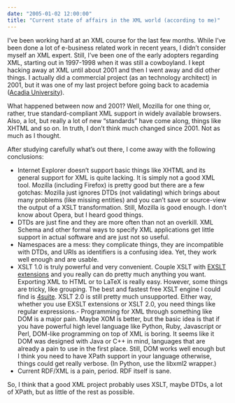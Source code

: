 ```yaml
---
date: "2005-01-02 12:00:00"
title: "Current state of affairs in the XML world (according to me)"
---
```




I&rsquo;ve been working hard at an XML course for the last few months. While I&rsquo;ve been done a lot of e-business related work in recent years, I didn&rsquo;t consider myself an XML expert.
Still, I&rsquo;ve been one of the early adopters regarding XML, starting out in 1997-1998 when it was still a cowboyland. I kept hacking away at XML until about 2001 and then I went away and did other things. I actually did a commercial project (as an technology architect) in 2001, but it was one of my last project before going back to academia ([Acadia University](http://www2.acadiau.ca/index.php)).

What happened between now and 2001? Well, Mozilla for one thing or, rather, true standard-compliant XML support in widely available browsers. Also, a lot, but really a lot of new &ldquo;standards&rdquo; have come along, things like XHTML and so on.
In truth, I don&rsquo;t think much changed since 2001. Not as much as I thought.

After studying carefully what&rsquo;s out there, I come away with the following conclusions:

- Internet Explorer doesn&rsquo;t support basic things like XHTML and its general support for XML is quite lacking. It is simply not a good XML tool. Mozilla (including Firefox) is pretty good but there are a few gotchas: Mozilla just ignores DTDs (not validating) which brings about many problems (like missing entities) and you can&rsquo;t save or source-view the output of a XSLT transformation. Still, Mozilla is good enough. I don&rsquo;t know about Opera, but I heard good things.
- DTDs are just fine and they are more often than not an overkill. XML Schema and other formal ways to specify XML applications get little support in actual software and are just not so useful.
- Namespaces are a mess: they complicate things, they are incompatible with DTDs, and URIs as identifiers is a confusing idea. Yet, they work well enough and are usable.
- XSLT 1.0 is truly powerful and very convenient. Couple XSLT with [EXSLT extensions](http://exslt.org/) and you really can do pretty much anything you want. Exporting XML to HTML or to LaTeX is really easy. However, some things are tricky, like grouping. The best and fastest free XSLT engine I could find is [4suite](http://4suite.org/). XSLT 2.0 is still pretty much unsupported. Either way, whether you use EXSLT extensions or XSLT 2.0, you need things like regular expressions.- Programming for XML through something like DOM is a major pain. Maybe XOM is better, but the basic idea is that if you have powerful high level language like Python, Ruby, Javascript or Perl, DOM-like programming on top of XML is boring. It seems like it DOM was designed with Java or C++ in mind, languages that are already a pain to use in the first place. Still, DOM works well enough but I think you need to have XPath support in your language otherwise, things could get really verbose. (In Python, use the libxml2 wrapper.)
- Current RDF/XML is a pain, period. RDF itself is sane.


So, I think that a good XML project probably uses XSLT, maybe DTDs, a lot of XPath, but as little of the rest as possible.


